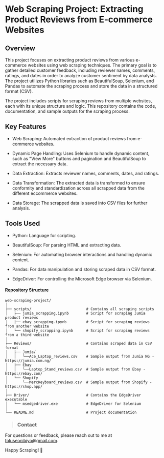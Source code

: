 # Web Scraping Project: Extracting Product Reviews from E-commerce Websites
## Overview
This project focuses on extracting product reviews from various e-commerce websites using web scraping techniques. The primary goal is to gather detailed customer feedback, including reviewer names, comments, ratings, and dates in order to analyze customer sentiment by data analysts. The project utilizes Python libraries such as BeautifulSoup, Selenium, and Pandas to automate the scraping process and store the data in a structured format (CSV).

The project includes scripts for scraping reviews from multiple websites, each with its unique structure and logic. This repository contains the code, documentation, and sample outputs for the scraping process.

## Key Features
+ Web Scraping: Automated extraction of product reviews from e-commerce websites.

+ Dynamic Page Handling: Uses Selenium to handle dynamic content, such as "View More" buttons and pagination and BeautifulSoup to extract the necessary data.

+ Data Extraction: Extracts reviewer names, comments, dates, and ratings.

+  Data Transformation: The extracted data is transformed to ensure conformity and standardization across all scrapped data from the different eccommerce websites. 

+ Data Storage: The scrapped data is saved into CSV files for further analysis.



## Tools Used
  - Python: Language for scripting.

  - BeautifulSoup: For parsing HTML and extracting data.

  - Selenium: For automating browser interactions and handling dynamic content.

  - Pandas: For data manipulation and storing scraped data in CSV format.

  - EdgeDriver: For controlling the Microsoft Edge browser via Selenium.

#### Repository Structure
```
web-scraping-project/
│
├── scripts/                         # Contains all scraping scripts
│   ├── jumia_scrapping.ipynb        # Script for scraping Jumia product reviews
│   ├── ebay_scrapping.ipynb         # Script for scraping reviews from another website
│   └── shopify_scrapping.ipynb      # Script for scraping reviews from a third website
│
├── Reviews/                         # Contains scraped data in CSV format
│   ├── Jumia/
│   │   └──Ace_Laptop_reviews.csv    # Sample output from Jumia NG - https://jumia.com.ng/
│   ├── Ebay
│   │   └──Laptop_Stand_reviews.csv  # Sample output from Ebay - https://ebay.com/
│   └── Shopify
│       └──MercKeyboard_reviews.csv  # Sample output from Shopify - https://shop.app/
│
├── Driver/                          # Contains the EdgeDriver executable
│   └── msedgedriver.exe             # EdgeDriver for Selenium
│
└── README.md                        # Project documentation
```

>### Contact
For questions or feedback, please reach out to me at toluseonibiyo@gmail.com.

Happy Scraping! 🚀
